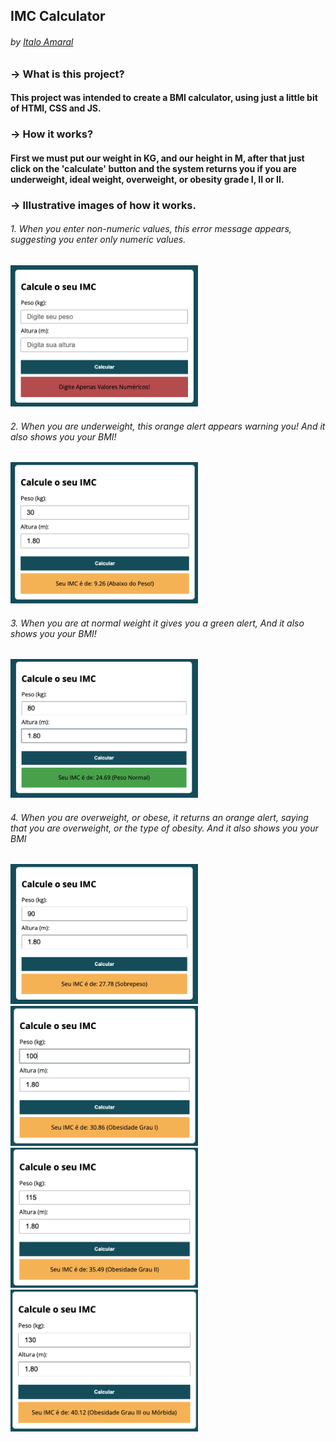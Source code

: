 ## IMC Calculator
###### by _[Italo Amaral](https://www.linkedin.com/in/italo-rockenbach-594082132/)_


### -> What is this project?
#### This project was intended to create a BMI calculator, using just a little bit of HTMl, CSS and JS.

### -> How it works?
#### First we must put our weight in KG, and our height in M, after that just click on the 'calculate' button and the system returns you if you are underweight, ideal weight, overweight, or obesity grade I, II or II.

### -> Illustrative images of how it works.

###### 1. When you enter non-numeric values, this error message appears, suggesting you enter only numeric values.
<img width=300px src="../IMC-Calculator/assets/img/1.png">

###### 2. When you are underweight, this orange alert appears warning you! And it also shows you your BMI!
<img width=300px src="../IMC-Calculator/assets/img/2.png">

###### 3. When you are at normal weight it gives you a green alert, And it also shows you your BMI!
<img width=300px src="../IMC-Calculator/assets/img/3.png">

###### 4. When you are overweight, or obese, it returns an orange alert, saying that you are overweight, or the type of obesity. And it also shows you your BMI
<div display="flex">
<img width=300px src="../IMC-Calculator/assets/img/4.png">
<img width=300px src="../IMC-Calculator/assets/img/5.png">
<img width=300px src="../IMC-Calculator/assets/img/6.png">
<img width=300px src="../IMC-Calculator/assets/img/7.png">
<div>




